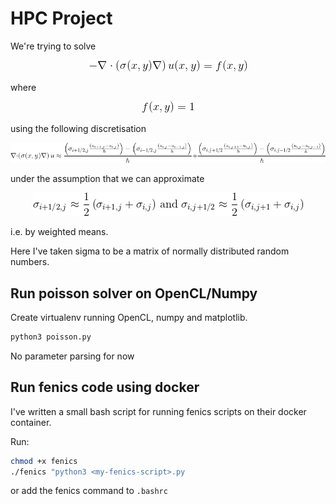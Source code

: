 # HPC Project

We're trying to solve 

<p align="center">
    <img src="static/eq1.gif" alt="poisson-eq">
</p>

where 


<p align="center">
    <img src="static/eq2.gif" alt="rhs">
</p>

using the following discretisation

<p align="center">
    <img src="static/eq3.gif" alt="discretisation">
</p>

under the assumption that we can approximate

<p align="center">
    <img src="static/eq4.gif" alt="sigma">
</p>

i.e. by weighted means.

Here I've taken sigma to be a matrix of normally
distributed random numbers.

## Run poisson solver on OpenCL/Numpy

Create virtualenv running OpenCL, numpy and matplotlib.

```bash
python3 poisson.py
```

No parameter parsing for now

## Run fenics code using docker

I've written a small bash script for running fenics scripts on their
docker container.

Run:

```bash
chmod +x fenics
./fenics "python3 <my-fenics-script>.py
```

or add the fenics command to `.bashrc`